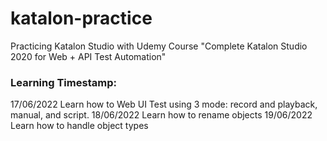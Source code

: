 # katalon-practice
 Practicing Katalon Studio with Udemy Course "Complete Katalon Studio 2020 for Web + API Test Automation"

 ### Learning Timestamp:

17/06/2022 Learn how to Web UI Test using 3 mode: record and playback, manual, and script.
18/06/2022 Learn how to rename objects
19/06/2022 Learn how to handle object types

